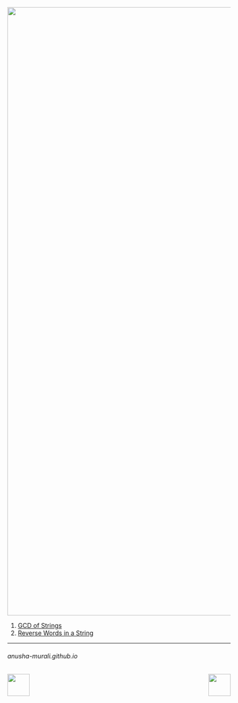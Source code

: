 <p align="center">
<img width="1375" alt="favorite_strings" src="https://github.com/user-attachments/assets/3e786471-5b2f-4883-aec1-c82214ec2536" />
</p>

1. [GCD of Strings](./gcd.md)
2. [Reverse Words in a String](./reverseWords.md)


* * *
###### anusha-murali.github.io


<img src="https://github.com/anusha-murali/anusha-murali.github.io/assets/111596338/639243aa-2857-4595-a65a-7852762bb002" width="50" height="50" align="left">

[<img src="https://github.com/user-attachments/assets/989cfb30-4fb8-40f8-a812-8a054869aa32" width="50" height="50" align="right">](../index.md)


